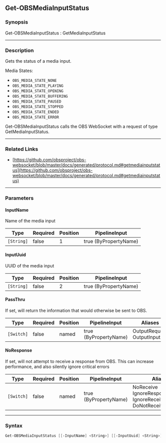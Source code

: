Get-OBSMediaInputStatus
-----------------------

### Synopsis
Get-OBSMediaInputStatus : GetMediaInputStatus

---

### Description

Gets the status of a media input.

Media States:

- `OBS_MEDIA_STATE_NONE`
- `OBS_MEDIA_STATE_PLAYING`
- `OBS_MEDIA_STATE_OPENING`
- `OBS_MEDIA_STATE_BUFFERING`
- `OBS_MEDIA_STATE_PAUSED`
- `OBS_MEDIA_STATE_STOPPED`
- `OBS_MEDIA_STATE_ENDED`
- `OBS_MEDIA_STATE_ERROR`

Get-OBSMediaInputStatus calls the OBS WebSocket with a request of type GetMediaInputStatus.

---

### Related Links
* [https://github.com/obsproject/obs-websocket/blob/master/docs/generated/protocol.md#getmediainputstatus](https://github.com/obsproject/obs-websocket/blob/master/docs/generated/protocol.md#getmediainputstatus)

---

### Parameters
#### **InputName**
Name of the media input

|Type      |Required|Position|PipelineInput        |
|----------|--------|--------|---------------------|
|`[String]`|false   |1       |true (ByPropertyName)|

#### **InputUuid**
UUID of the media input

|Type      |Required|Position|PipelineInput        |
|----------|--------|--------|---------------------|
|`[String]`|false   |2       |true (ByPropertyName)|

#### **PassThru**
If set, will return the information that would otherwise be sent to OBS.

|Type      |Required|Position|PipelineInput        |Aliases                      |
|----------|--------|--------|---------------------|-----------------------------|
|`[Switch]`|false   |named   |true (ByPropertyName)|OutputRequest<br/>OutputInput|

#### **NoResponse**
If set, will not attempt to receive a response from OBS.
This can increase performance, and also silently ignore critical errors

|Type      |Required|Position|PipelineInput        |Aliases                                                                |
|----------|--------|--------|---------------------|-----------------------------------------------------------------------|
|`[Switch]`|false   |named   |true (ByPropertyName)|NoReceive<br/>IgnoreResponse<br/>IgnoreReceive<br/>DoNotReceiveResponse|

---

### Syntax
```PowerShell
Get-OBSMediaInputStatus [[-InputName] <String>] [[-InputUuid] <String>] [-PassThru] [-NoResponse] [<CommonParameters>]
```
